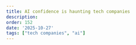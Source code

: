 ```yaml
---
title: AI confidence is haunting tech companies
description: 
order: 152
date: '2025-10-27'
tags: ["tech companies", "ai"]
---
```


